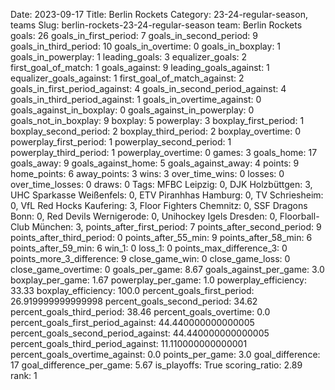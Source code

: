 Date: 2023-09-17
Title: Berlin Rockets
Category: 23-24-regular-season, teams
Slug: berlin-rockets-23-24-regular-season
team: Berlin Rockets
goals: 26
goals_in_first_period: 7
goals_in_second_period: 9
goals_in_third_period: 10
goals_in_overtime: 0
goals_in_boxplay: 1
goals_in_powerplay: 1
leading_goals: 3
equalizer_goals: 2
first_goal_of_match: 1
goals_against: 9
leading_goals_against: 1
equalizer_goals_against: 1
first_goal_of_match_against: 2
goals_in_first_period_against: 4
goals_in_second_period_against: 4
goals_in_third_period_against: 1
goals_in_overtime_against: 0
goals_against_in_boxplay: 0
goals_against_in_powerplay: 0
goals_not_in_boxplay: 9
boxplay: 5
powerplay: 3
boxplay_first_period: 1
boxplay_second_period: 2
boxplay_third_period: 2
boxplay_overtime: 0
powerplay_first_period: 1
powerplay_second_period: 1
powerplay_third_period: 1
powerplay_overtime: 0
games: 3
goals_home: 17
goals_away: 9
goals_against_home: 5
goals_against_away: 4
points: 9
home_points: 6
away_points: 3
wins: 3
over_time_wins: 0
losses: 0
over_time_losses: 0
draws: 0
Tags:  MFBC Leipzig: 0,  DJK Holzbüttgen: 3,  UHC Sparkasse Weißenfels: 0,  ETV Piranhhas Hamburg: 0,  TV Schriesheim: 0,  VfL Red Hocks Kaufering: 3,  Floor Fighters Chemnitz: 0,  SSF Dragons Bonn: 0,  Red Devils Wernigerode: 0,  Unihockey Igels Dresden: 0,  Floorball-Club München: 3,
points_after_first_period: 7
points_after_second_period: 9
points_after_third_period: 0
points_after_55_min: 9
points_after_58_min: 6
points_after_59_min: 6
win_1: 0
loss_1: 0
points_max_difference_3: 0
points_more_3_difference: 9
close_game_win: 0
close_game_loss: 0
close_game_overtime: 0
goals_per_game: 8.67
goals_against_per_game: 3.0
boxplay_per_game: 1.67
powerplay_per_game: 1.0
powerplay_efficiency: 33.33
boxplay_efficiency: 100.0
percent_goals_first_period: 26.919999999999998
percent_goals_second_period: 34.62
percent_goals_third_period: 38.46
percent_goals_overtime: 0.0
percent_goals_first_period_against: 44.440000000000005
percent_goals_second_period_against: 44.440000000000005
percent_goals_third_period_against: 11.110000000000001
percent_goals_overtime_against: 0.0
points_per_game: 3.0
goal_difference: 17
goal_difference_per_game: 5.67
is_playoffs: True
scoring_ratio: 2.89
rank: 1
